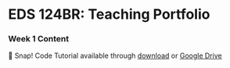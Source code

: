 # EDS 124BR: Teaching Portfolio

### Week 1 Content

:pushpin: Snap! Code Tutorial available through [download](zoom_0.mp4) or [Google Drive](https://drive.google.com/file/d/1EVKlbBXsK8zE-Cgf8Y8bYClFINvrzjLy/view?usp=sharing)

